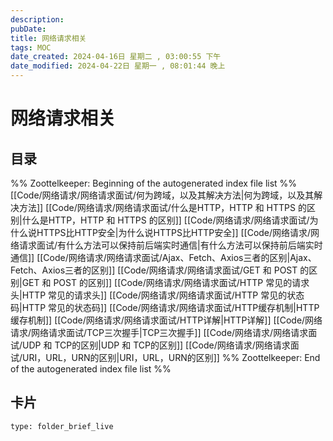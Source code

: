 ```yaml
---
description: 
pubDate:
title: 网络请求相关
tags: MOC
date_created: 2024-04-16日 星期二 , 03:00:55 下午
date_modified: 2024-04-22日 星期一 , 08:01:44 晚上
---
```

# 网络请求相关

## 目录



%% Zoottelkeeper: Beginning of the autogenerated index file list  %%
 [[Code/网络请求/网络请求面试/何为跨域，以及其解决方法|何为跨域，以及其解决方法]]
 [[Code/网络请求/网络请求面试/什么是HTTP，HTTP 和 HTTPS 的区别|什么是HTTP，HTTP 和 HTTPS 的区别]]
 [[Code/网络请求/网络请求面试/为什么说HTTPS比HTTP安全|为什么说HTTPS比HTTP安全]]
 [[Code/网络请求/网络请求面试/有什么方法可以保持前后端实时通信|有什么方法可以保持前后端实时通信]]
 [[Code/网络请求/网络请求面试/Ajax、Fetch、Axios三者的区别|Ajax、Fetch、Axios三者的区别]]
 [[Code/网络请求/网络请求面试/GET 和 POST 的区别|GET 和 POST 的区别]]
 [[Code/网络请求/网络请求面试/HTTP 常见的请求头|HTTP 常见的请求头]]
 [[Code/网络请求/网络请求面试/HTTP 常见的状态码|HTTP 常见的状态码]]
 [[Code/网络请求/网络请求面试/HTTP缓存机制|HTTP缓存机制]]
 [[Code/网络请求/网络请求面试/HTTP详解|HTTP详解]]
 [[Code/网络请求/网络请求面试/TCP三次握手|TCP三次握手]]
 [[Code/网络请求/网络请求面试/UDP 和 TCP的区别|UDP 和 TCP的区别]]
 [[Code/网络请求/网络请求面试/URI，URL，URN的区别|URI，URL，URN的区别]]
%% Zoottelkeeper: End of the autogenerated index file list  %%












## 卡片

```ccard
type: folder_brief_live
```



















